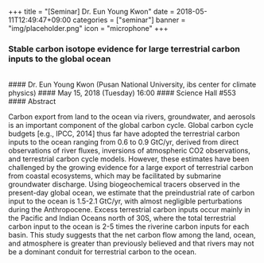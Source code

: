 +++
title = "[Seminar] Dr. Eun Young Kwon"
date = 2018-05-11T12:49:47+09:00
categories = ["seminar"]
banner = "img/placeholder.png"
icon = "microphone"
+++
### Stable carbon isotope evidence for large terrestrial carbon inputs to the global ocean
<br>
#### Dr. Eun Young Kwon (Pusan National University, ibs center for climate physics)
#### May 15, 2018 (Tuesday) 16:00
#### Science Hall #553
<br>
#### Abstract

Carbon export from land to the ocean via rivers, groundwater, and aerosols is an important component of the global carbon cycle. Global carbon cycle budgets [e.g., IPCC, 2014] thus far have adopted the terrestrial carbon inputs to the ocean ranging from 0.6 to 0.9 GtC/yr, derived from direct observations of river fluxes, inversions of atmospheric CO2 observations, and terrestrial carbon cycle models. However, these estimates have been challenged by the growing evidence for a large export of terrestrial carbon from coastal ecosystems, which may be facilitated by submarine groundwater discharge. Using biogeochemical tracers observed in the present-day global ocean, we estimate that the preindustrial rate of carbon input to the ocean is 1.5-2.1 GtC/yr, with almost negligible perturbations during the Anthropocene. Excess terrestrial carbon inputs occur mainly in the Pacific and Indian Oceans north of 30S, where the total terrestrial carbon input to the ocean is 2-5 times the riverine carbon inputs for each basin. This study suggests that the net carbon flow among the land, ocean, and atmosphere is greater than previously believed and that rivers may not be a dominant conduit for terrestrial carbon to the ocean.

<br>
